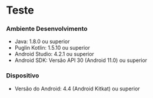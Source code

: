 # Teste

### Ambiente Desenvolvimento
* Java: 1.8.0 ou superior
* Puglin Kotlin: 1.5.10 ou superior 
* Android Studio: 4.2.1 ou superior
* Android SDK: Versão API 30 (Android 11.0) ou superior 

### Dispositivo
* Versão do Android: 4.4 (Android Kitkat) ou superior